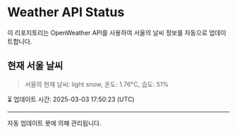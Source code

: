 
# Weather API Status

이 리포지토리는 OpenWeather API를 사용하여 서울의 날씨 정보를 자동으로 업데이트합니다.

## 현재 서울 날씨
> 서울의 현재 날씨: light snow, 온도: 1.76°C, 습도: 51%

⏳ 업데이트 시간: 2025-03-03 17:50:23 (UTC)

---
자동 업데이트 봇에 의해 관리됩니다.
